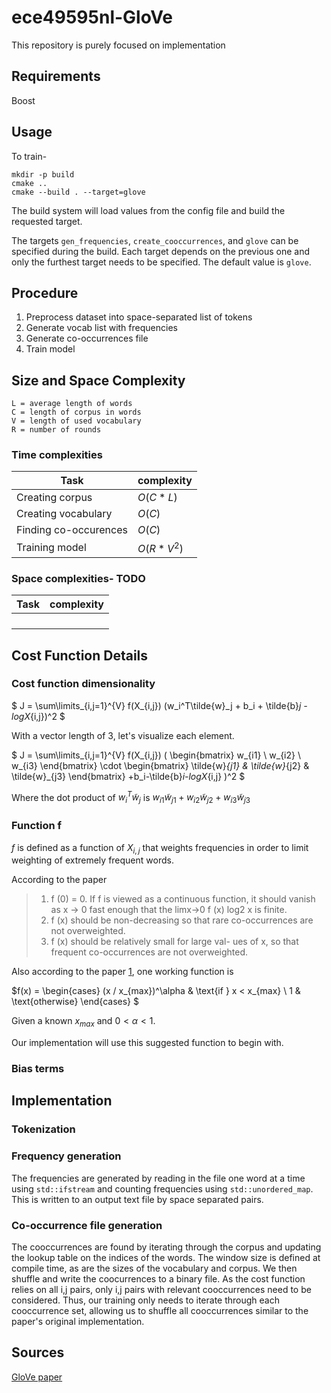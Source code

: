 # ece49595nl-GloVe
This repository is purely focused on implementation

## Requirements

Boost

## Usage

To train-

```
mkdir -p build
cmake ..
cmake --build . --target=glove
```

The build system will load values from the config file and build the requested target.

The targets `gen_frequencies`, `create_cooccurrences`, and `glove` can be specified during 
the build.  Each target depends on the previous one and only the furthest target needs to 
be specified.  The default value is `glove`.

## Procedure

1. Preprocess dataset into space-separated list of tokens
2. Generate vocab list with frequencies
3. Generate co-occurrences file
4. Train model

## Size and Space Complexity

```
L = average length of words
C = length of corpus in words
V = length of used vocabulary
R = number of rounds
```

### Time complexities

| Task                      | complexity    |
|          ---              |     ---       |
| Creating corpus           | $O(C * L)$    |
| Creating vocabulary       | $O(C)$        |
| Finding co-occurences     | $O(C)$        |
| Training model            | $O(R * V^2)$  |


### Space complexities- TODO

| Task                      | complexity    |
|          ---              |     ---       |
|                           |               |
|                           |               |
|                           |               |
|                           |               |


## Cost Function Details

### Cost function dimensionality

$
J = \sum\limits_{i,j=1}^{V} 
f(X_{i,j})
(w_i^T\tilde{w}_j + b_i + \tilde{b}_j - logX_{i,j})^2
$

With a vector length of 3, let's visualize each element.

$
J = \sum\limits_{i,j=1}^{V} 
f(X_{i,j}) (
\begin{bmatrix}
w_{i1} \\
w_{i2} \\
w_{i3}
\end{bmatrix}
\cdot
\begin{bmatrix}
\tilde{w}_{j1} & \tilde{w}_{j2} & \tilde{w}_{j3}
\end{bmatrix}
+b_i-\tilde{b}_i-logX_{i,j}
)^2
$

Where the dot product of $w_i^T\tilde{w}_j$ is 
$w_{i1}\tilde{w}_{j1} + w_{i2}\tilde{w}_{j2} + w_{i3}\tilde{w}_{j3}$

### Function f

$f$ is defined as a function of $X_{i,j}$ that weights frequencies in order to limit 
weighting of extremely frequent words.  

According to the paper

>1. f (0) = 0. If f is viewed as a continuous
function, it should vanish as x → 0 fast
enough that the limx→0 f (x) log2 x is finite.
>2. f (x) should be non-decreasing so that rare
co-occurrences are not overweighted.
>3. f (x) should be relatively small for large val-
ues of x, so that frequent co-occurrences are
not overweighted.

Also according to the paper [1](#ref1), one working function is 

$f(x) =
\begin{cases} 
   (x / x_{max})^\alpha & \text{if } x < x_{max} \\
   1 & \text{otherwise}
  \end{cases}
$

Given a known $x_{max}$ and $0 < \alpha < 1$.

Our implementation will use this suggested function to begin with.

### Bias terms

## Implementation

### Tokenization

### Frequency generation

The frequencies are generated by reading in the file one word at a time using `std::ifstream` 
and counting frequencies using `std::unordered_map`.  This is written to an output text file 
by space separated pairs.

### Co-occurrence file generation

The cooccurrences are found by iterating through the corpus and updating the lookup table 
on the indices of the words.  The window size is defined at compile time, as are the sizes of 
the vocabulary and corpus.  We then shuffle and write the coocurrences to a binary file.  As 
the cost function relies on all i,j pairs, only i,j pairs with relevant cooccurrences need to 
be considered.  Thus, our training only needs to iterate through each cooccurrence set, allowing 
us to shuffle all cooccurrences similar to the paper's original implementation.

## Sources

[GloVe paper](https://aclanthology.org/D14-1162.pdf)